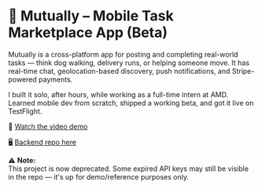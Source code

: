 # 🤝 Mutually – Mobile Task Marketplace App (Beta)

Mutually is a cross-platform app for posting and completing real-world tasks — think dog walking, delivery runs, or helping someone move. It has real-time chat, geolocation-based discovery, push notifications, and Stripe-powered payments.

I built it solo, after hours, while working as a full-time intern at AMD. Learned mobile dev from scratch, shipped a working beta, and got it live on TestFlight.

🎥 [Watch the video demo](https://drive.google.com/file/d/1_jnoMLuQg7_4skvw8k0WvMbaMK6CKm3e/view?usp=sharing)

🖥️ [Backend repo here](https://github.com/leonlee021/tribe-backend)

⚠️ **Note:**  
This project is now deprecated. Some expired API keys may still be visible in the repo — it's up for demo/reference purposes only.  
